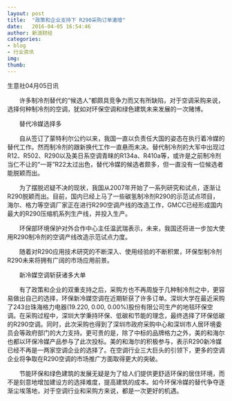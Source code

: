 ```yaml
---
layout: post
title:  "政策和企业支持下 R290采购订单激增"
date:   2016-04-05 16:54:46
author: 新浪财经
categories: 
- blog
- 行业资讯
img: 
thumb: 
---
```


生意社04月05日讯

　　许多制冷剂替代的“候选人”都颇具竞争力而又有所缺陷，对于空调采购来说，选择何种制冷剂的空调，犹如对环保空调和绿色建筑未来发展的一次赌博。

　　替代冷媒选择多
<!--more-->
　　自从签订了蒙特利尔公约以来，我国一直以负责任大国的姿态在执行着冷媒的替代工作。然而制冷剂的跟新换代工作一直悬而未决。替代制冷剂的大军中出现过R12、R502、R290以及美日系空调青睐的R134a、R410a等，或许是之前制冷剂当仁不让的“一哥”R22太过出色，替代冷媒的候选者颇多，但一直没有一位候选者能脱颖而出。

　　为了摆脱迟疑不决的现状，我国从2007年开始了一系列研究和试点，逐渐让R290脱颖而出。目前，国内已经上马了一些碳氢制冷剂R290的示范试点项目，海尔、格力等空调厂家正在进行R290空调产线的改造工作，GMCC已经形成国内最大的R290压缩机系列生产线，并投入生产。

　　环保部环境保护对外合作中心主任温武瑞表示，未来，我国还将进一步加大使用R290制冷剂的空调产线改造示范试点力度。

　　随着对R290应用技术研究的不断深入、使用经验的不断积累，环保型制冷剂R290未来将拥有广阔的市场应用前景。

　　新冷媒空调斩获诸多大单

　　有了政策和企业的双重支持之后，采购方也不再周旋于几种制冷剂之中，更容易做出自己的选择，环保新冷媒空调在近期斩获了许多订单。深圳大学在最近采购了243台珠海格力电器(19.220, 0.00, 0.00%)股份有限公司生产的地毯环保空调。在采购过程中，深圳大学秉持环保、低碳和节能的理念，最终选择了环保低碳的R290空调。同时，此次采购也得到了深圳市政府采购中心和深圳市人居环境委员会等政府部门的大力支持。更可贵的是，除了中标的品牌格力之外，美的和海尔也都以环保冷媒产品参与了此次投标。美的和海尔的积极参与，表示R290新冷媒已经不再是一两家空调企业的选择了。在空调行业三大巨头的引领下，更多的空调企业将争取在R290空调的市场推广方面取得更大的突破。

　　节能环保和绿色建筑的发展无疑是为了给人们提供更舒适环保的居住环境，而不是刻意地增加建设方的选择难度，提高建筑的成本。如今环保冷媒的替代争夺逐渐尘埃落地，对于空调行业和采购方来说，都是一次更好的机遇。